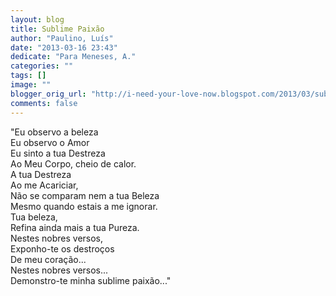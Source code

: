```yaml
---
layout: blog
title: Sublime Paixão
author: "Paulino, Luís"
date: "2013-03-16 23:43"
dedicate: "Para Meneses, A."
categories: ""
tags: []
image: ""
blogger_orig_url: "http://i-need-your-love-now.blogspot.com/2013/03/sublime-paixao.html"
comments: false
---
```


"Eu observo a beleza\
Eu observo o Amor\
Eu sinto a tua Destreza\
Ao Meu Corpo, cheio de calor.\
A tua Destreza\
Ao me Acariciar,\
Não se comparam nem a tua Beleza\
Mesmo quando estais a me ignorar.\
Tua beleza,\
Refina ainda mais a tua Pureza.\
Nestes nobres versos,\
Exponho-te os destroços\
De meu coração...\
Nestes nobres versos...\
Demonstro-te minha sublime paixão..."
